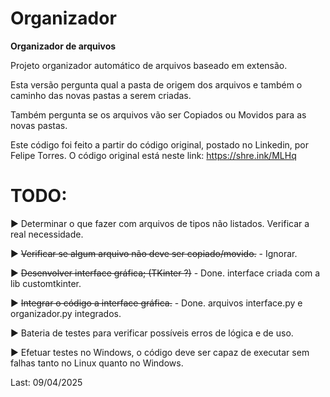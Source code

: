 # Organizador

 **Organizador de arquivos**
 
 Projeto organizador automático de arquivos baseado em extensão.

 Esta versão pergunta qual a pasta de origem dos arquivos e também o caminho das novas pastas a serem criadas.

 Também pergunta se os arquivos vão ser Copiados ou Movidos para as novas pastas.

 Este código foi feito a partir do código original, postado no Linkedin, por Felipe Torres. O código original está neste link: https://shre.ink/MLHq

 
# TODO:
 
  ▶️ Determinar o que fazer com arquivos de tipos não listados. Verificar a real necessidade.

  ▶️ ~~Verificar se algum arquivo não deve ser copiado/movido.~~ - Ignorar.

  ▶️ ~~Desenvolver interface gráfica; (TKinter ?)~~ - Done. interface criada com a lib customtkinter.

  ▶️ ~~Integrar o código a interface gráfica.~~ - Done. arquivos interface.py e organizador.py integrados.
  
  ▶️ Bateria de testes para verificar possíveis erros de lógica e de uso.

  ▶️ Efetuar testes no Windows, o código deve ser capaz de executar sem falhas tanto no Linux quanto no Windows.


  Last: 09/04/2025
